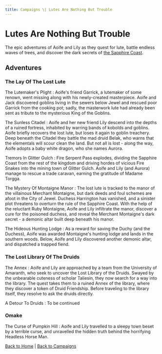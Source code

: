 ```yaml
---
title: Campaigns \| Lutes Are Nothing But Trouble
---
```


# Lutes Are Nothing But Trouble

The epic adventures of Aoife and Lily as they quest for lute, battle endless waves of trees, and discover the dark secrets of [the Sapphire Coast]({{site.baseurl}}/settings/sapphire-coast).

<!-- ## Characters -->

<!-- ### Side Characters -->

## Adventures

### The Lay Of The Lost Lute

The Lutemaker's Plight
: Aoife's friend Garrick, a lutemaker of some renown, went missing along with his newly-created masterpiece. Aoife and Jack discovered goblins living in the sewers below Jewel and rescued poor Garrick from the cooking pot; sadly, the masterwork lute had already been sent as tribute to the mysterious King of the Goblins.

The Sunless Citadel
: Aoife and her new friend Lily descend into the depths of a ruined fortress, inhabited by warring bands of kobolds and goblins. Aoife briefly recovers the lost lute, but loses it again to goblin treachery. Deep beneath the Citadel they battle the mad druid Belak, who warns that the elementals will scour clean the land. But not all is lost - along the way, Aoife adopts a baby white dragon, who she names Aurora.

Tremors In Glitter Gulch
: Fire Serpent Pass explodes, dividing the Sapphire Coast from the rest of the kingdom and driving hordes of vicious Fire Snakes into the mining town of Glitter Gulch. Aoife and Lily (and Aurora) manage to rescue a trade caravan, earning the gratitude of Madame Torgga.

The Mystery Of Montaigne Manor
: The lost lute is tracked to the manor of the villainous Merchant Montaigne, but dark deeds and foul schemes are afoot in the City of Jewel. Duchess Harrington has vanished, and a sinister plot threatens to overturn the rule of the Sapphire Coast. With the help of the reluctant Ruby Montaigne, Aoife and Lily infiltrate the manor, discover a cure for the poisoned duchess, and reveal the Merchant Montaigne's dark secret - a demonic altar built deep beneath his manor.

The Hideous Hunting Lodge
: As a reward for saving the Duchy (and the Duchess), Aoife was awarded Montaigne's hunting lodge and lands in the southern woods. Below, Aoife and Lily discovered another demonic altar, and dispatched a trapped fiend.

### The Lost Library Of The Druids

The Annex
: Aoife and Lily are approached by a team from the University of Amaranth, who seek to uncover the Lost Library of the Druids. Swayed by the unbearable cuteness of scholar Taliesin, they now search for a way into the library. The quest takes them to a ruined Annex of the library, where they discover a token of Druid Friendship. Before traveling to the library itself, they resolve to ask the druids directly.

A Detour To Druids
: To be continued

### Omake

The Curse of Pumpkin Hill
: Aoife and Lily travelled to a sleepy town beset by a terrible curse, and unravelled the hidden truth behind the horrifying Headless Horse Man.

<!-- ## Game Sessions -->

[Back to Home]({{site.baseurl}}/)
|
[Back to Campaigns]({{site.baseurl}}/campaigns)

